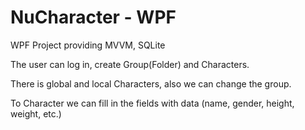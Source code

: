 # NuCharacter - WPF

WPF Project providing MVVM, SQLite

The user can log in, create Group(Folder) and Characters. 

There is global and local Characters, also we can change the group.

To Character we can fill in the fields with data (name, gender, height, weight, etc.)
